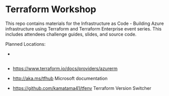 # Terraform Workshop

This repo contains materials for the Infrastructure as Code - Building Azure infrastructure using Terraform and Terraform Enterprise event series. This includes attendees challenge guides, slides, and source code.

Planned Locations:

* 

##

- https://www.terraform.io/docs/providers/azurerm

- http://aka.ms/tfhub Microsoft documentation
- https://github.com/kamatama41/tfenv Terraform Version Switcher